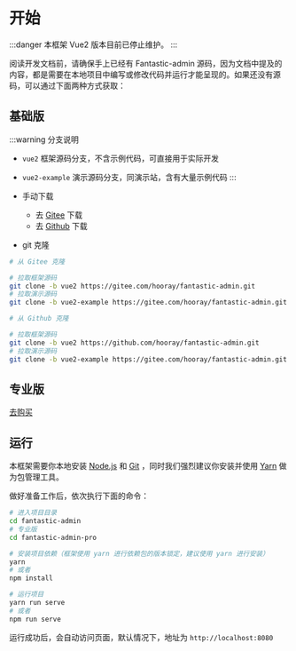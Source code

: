 # 开始

:::danger
本框架 Vue2 版本目前已停止维护。
:::

阅读开发文档前，请确保手上已经有 Fantastic-admin 源码，因为文档中提及的内容，都是需要在本地项目中编写或修改代码并运行才能呈现的。如果还没有源码，可以通过下面两种方式获取：

## 基础版

:::warning 分支说明
- `vue2` 框架源码分支，不含示例代码，可直接用于实际开发
- `vue2-example` 演示源码分支，同演示站，含有大量示例代码
:::

- 手动下载
  - 去 [Gitee](https://gitee.com/hooray/fantastic-admin) 下载
  - 去 [Github](https://github.com/hooray/fantastic-admin) 下载
- git 克隆

```bash
# 从 Gitee 克隆

# 拉取框架源码
git clone -b vue2 https://gitee.com/hooray/fantastic-admin.git
# 拉取演示源码
git clone -b vue2-example https://gitee.com/hooray/fantastic-admin.git
```

```bash
# 从 Github 克隆

# 拉取框架源码
git clone -b vue2 https://github.com/hooray/fantastic-admin.git
# 拉取演示源码
git clone -b vue2-example https://gitee.com/hooray/fantastic-admin.git
```

## 专业版

[去购买](../buy)

## 运行

本框架需要你本地安装 [Node.js](https://nodejs.org/zh-cn/) 和 [Git](https://git-scm.com/) ，同时我们强烈建议你安装并使用 [Yarn](https://classic.yarnpkg.com/zh-Hans/) 做为包管理工具。

做好准备工作后，依次执行下面的命令：

```bash
# 进入项目目录
cd fantastic-admin
# 专业版
cd fantastic-admin-pro

# 安装项目依赖（框架使用 yarn 进行依赖包的版本锁定，建议使用 yarn 进行安装）
yarn
# 或者
npm install

# 运行项目
yarn run serve
# 或者
npm run serve
```

运行成功后，会自动访问页面，默认情况下，地址为 `http://localhost:8080`